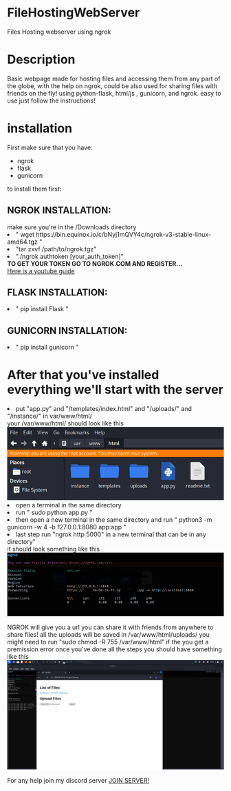 # FileHostingWebServer
Files Hosting webserver using ngrok


<h1> Description </h1>
Basic webpage made for hosting files and accessing them from any part of the globe, with the help on ngrok, could be also used for sharing files with friends on the fly!
using python-flask, html/js , gunicorn, and ngrok. easy to use just follow the instructions!

<h1>installation</h1>
First make sure that you have:
<ul>
  <li>ngrok</li>
  <li>flask</li>
  <li>gunicorn</li>
</ul>




to install them first:
<h2>NGROK INSTALLATION: </h2>
make sure you're in the /Downloads directory
<li> " wget https://bin.equinox.io/c/bNyj1mQVY4c/ngrok-v3-stable-linux-amd64.tgz "</li>
<li> "tar zxvf /path/to/ngrok.tgz"</li>
<li> "./ngrok authtoken [your_auth_token]"</li>
<b> TO GET YOUR TOKEN GO TO NGROK.COM AND REGISTER...</b>
<div>
<a href="https://www.youtube.com/watch?v=LYmhwKVNjk4&ab_channel=TECHDHEE">Here is a youtube guide</a>
</div>

<h2>FLASK INSTALLATION: </h2>
<li>" pip install Flask "</li>

<h2>GUNICORN INSTALLATION: </h2>
<li>" pip install gunicorn "</li>

<h1>After that you've installed everything we'll start with the server</h1>
<li> put "app.py" and "/templates/index.html" and "/uploads/" and "/instance/" in var/www/html/ </li>
your /var/www/html/ should look like this 
<img src="screenshot1.PNG">
<li>open a terminal in the same directory</li>
<li>run " sudo python app.py "</li>
<li>then open a new terminal in the same directory and run " python3 -m gunicorn -w 4 -b 127.0.0.1:8080 app:app "</li>
<li>last step run "ngrok http 5000" in a new terminal that can be in any directory"</li>
it should look something like this <img src="screenshot2.PNG">

NGROK will give you a url you can share it with friends from anywhere to share files!
all the uploads will be saved in /var/www/html/uploads/
you might need to run "sudo chmod -R 755 /var/www/html" if the you get a premission error
once you've done all the steps you should have something like this 
<img src="screenshot3.PNG">

For any help join my discord server 
<a href="https://discord.gg/587R6vqK8w">JOIN SERVER!</a>
